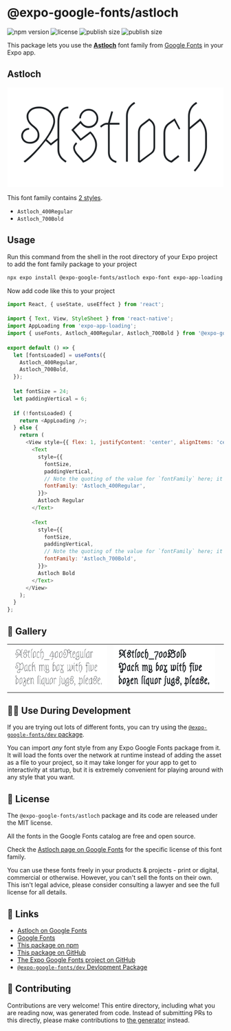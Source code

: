 # @expo-google-fonts/astloch

![npm version](https://flat.badgen.net/npm/v/@expo-google-fonts/astloch)
![license](https://flat.badgen.net/github/license/expo/google-fonts)
![publish size](https://flat.badgen.net/packagephobia/install/@expo-google-fonts/astloch)
![publish size](https://flat.badgen.net/packagephobia/publish/@expo-google-fonts/astloch)

This package lets you use the [**Astloch**](https://fonts.google.com/specimen/Astloch) font family from [Google Fonts](https://fonts.google.com/) in your Expo app.

## Astloch

![Astloch](./font-family.png)

This font family contains [2 styles](#-gallery).

- `Astloch_400Regular`
- `Astloch_700Bold`

## Usage

Run this command from the shell in the root directory of your Expo project to add the font family package to your project
```sh
npx expo install @expo-google-fonts/astloch expo-font expo-app-loading
```

Now add code like this to your project
```js
import React, { useState, useEffect } from 'react';

import { Text, View, StyleSheet } from 'react-native';
import AppLoading from 'expo-app-loading';
import { useFonts, Astloch_400Regular, Astloch_700Bold } from '@expo-google-fonts/astloch';

export default () => {
  let [fontsLoaded] = useFonts({
    Astloch_400Regular,
    Astloch_700Bold,
  });

  let fontSize = 24;
  let paddingVertical = 6;

  if (!fontsLoaded) {
    return <AppLoading />;
  } else {
    return (
      <View style={{ flex: 1, justifyContent: 'center', alignItems: 'center' }}>
        <Text
          style={{
            fontSize,
            paddingVertical,
            // Note the quoting of the value for `fontFamily` here; it expects a string!
            fontFamily: 'Astloch_400Regular',
          }}>
          Astloch Regular
        </Text>

        <Text
          style={{
            fontSize,
            paddingVertical,
            // Note the quoting of the value for `fontFamily` here; it expects a string!
            fontFamily: 'Astloch_700Bold',
          }}>
          Astloch Bold
        </Text>
      </View>
    );
  }
};

```

## 🔡 Gallery


||||
|-|-|-|
|![Astloch_400Regular](./Astloch_400Regular.ttf.png)|![Astloch_700Bold](./Astloch_700Bold.ttf.png)|||


## 👩‍💻 Use During Development

If you are trying out lots of different fonts, you can try using the [`@expo-google-fonts/dev` package](https://github.com/expo/google-fonts/tree/master/font-packages/dev#readme).

You can import *any* font style from any Expo Google Fonts package from it. It will load the fonts
over the network at runtime instead of adding the asset as a file to your project, so it may take longer
for your app to get to interactivity at startup, but it is extremely convenient
for playing around with any style that you want.

## 📖 License

The `@expo-google-fonts/astloch` package and its code are released under the MIT license.

All the fonts in the Google Fonts catalog are free and open source.

Check the [Astloch page on Google Fonts](https://fonts.google.com/specimen/Astloch) for the specific license of this font family.

You can use these fonts freely in your products & projects - print or digital, commercial or otherwise. However, you can't sell the fonts on their own. This isn't legal advice, please consider consulting a lawyer and see the full license for all details.

## 🔗 Links

- [Astloch on Google Fonts](https://fonts.google.com/specimen/Astloch)
- [Google Fonts](https://fonts.google.com/)
- [This package on npm](https://www.npmjs.com/package/@expo-google-fonts/astloch)
- [This package on GitHub](https://github.com/expo/google-fonts/tree/master/font-packages/astloch)
- [The Expo Google Fonts project on GitHub](https://github.com/expo/google-fonts)
- [`@expo-google-fonts/dev` Devlopment Package](https://github.com/expo/google-fonts/tree/master/font-packages/dev)

## 🤝 Contributing

Contributions are very welcome! This entire directory, including what you are reading now, was generated from code. Instead of submitting PRs to this directly, please make contributions to [the generator](https://github.com/expo/google-fonts/tree/master/packages/generator) instead.
